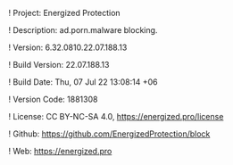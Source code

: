 ! Project: Energized Protection

! Description: ad.porn.malware blocking.

! Version: 6.32.0810.22.07.188.13

! Build Version: 22.07.188.13

! Build Date: Thu, 07 Jul 22 13:08:14 +06

! Version Code: 1881308

! License: CC BY-NC-SA 4.0, https://energized.pro/license

! Github: https://github.com/EnergizedProtection/block

! Web: https://energized.pro
